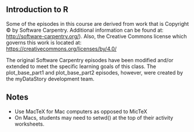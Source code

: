 ## Introduction to R

  Some of the episodes in this course are derived from work that is Copyright © by Software Carpentry.  Additional information can be
  found at: http://software-carpentry.org/).  Also, the Creative Commons license which governs this work is located at:
  https://creativecommons.org/licenses/by/4.0/
  
  The original Software Carpentry episodes have been modified and/or extended to meet the specific learning goals of this class.  The 
  plot_base_part1 and plot_base_part2 episodes, however, were created by the myDataStory development team.

## Notes
- Use MacTeX for Mac computers as opposed to MicTeX
- On Macs, students may need to setwd() at the top of their activity worksheets.
